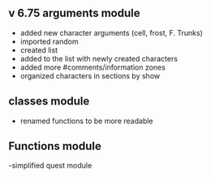 v 6.75
arguments module
-------------------
- added new character arguments (cell, frost, F. Trunks)
- imported random
- created list
- added to the list with newly created characters
- added more #comments/information zones
- organized characters in sections by show


classes module
-------------------
- renamed functions to be more readable


Functions module
-------------------
-simplified quest module


